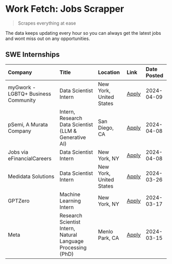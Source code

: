 # Work Fetch: Jobs Scrapper
> Scrapes everything at ease

The data keeps updating every hour so you can always get the latest jobs and wont miss out on any opportunities.

## SWE Internships
<!--START_SECTION:workfetch-->
| Company                             | Title                                                        | Location                | Link                                                                                                                                                                                                                                                                             | Date Posted   |
|:------------------------------------|:-------------------------------------------------------------|:------------------------|:---------------------------------------------------------------------------------------------------------------------------------------------------------------------------------------------------------------------------------------------------------------------------------|:--------------|
| myGwork - LGBTQ+ Business Community | Data Scientist Intern                                        | New York, United States | [Apply](https://www.linkedin.com/jobs/view/data-scientist-intern-at-mygwork-lgbtq%2B-business-community-3887175208?position=10&pageNum=0&refId=GMxwNVJDewHJOvQaeTqz%2Fg%3D%3D&trackingId=qVqXbnL7OtzcyBX2hKL%2Fuw%3D%3D&trk=public_jobs_jserp-result_search-card)                | 2024-04-09    |
| pSemi, A Murata Company             | Intern, Research Data Scientist (LLM & Generative AI)        | San Diego, CA           | [Apply](https://www.linkedin.com/jobs/view/intern-research-data-scientist-llm-generative-ai-at-psemi-a-murata-company-3887074168?position=9&pageNum=0&refId=GMxwNVJDewHJOvQaeTqz%2Fg%3D%3D&trackingId=phoJr%2BnbPvo4RUAP%2FZuk5A%3D%3D&trk=public_jobs_jserp-result_search-card) | 2024-04-08    |
| Jobs via eFinancialCareers          | Data Scientist Intern                                        | New York, NY            | [Apply](https://www.linkedin.com/jobs/view/data-scientist-intern-at-jobs-via-efinancialcareers-3889851180?position=11&pageNum=0&refId=GMxwNVJDewHJOvQaeTqz%2Fg%3D%3D&trackingId=OGW4hC%2BawXY3GtVyZ1YBtg%3D%3D&trk=public_jobs_jserp-result_search-card)                         | 2024-04-08    |
| Medidata Solutions                  | Data Scientist Intern                                        | New York, United States | [Apply](https://www.linkedin.com/jobs/view/data-scientist-intern-at-medidata-solutions-3810253704?position=8&pageNum=0&refId=GMxwNVJDewHJOvQaeTqz%2Fg%3D%3D&trackingId=bcOG16j%2FgnXnZ7xyo%2BoSAg%3D%3D&trk=public_jobs_jserp-result_search-card)                                | 2024-03-26    |
| GPTZero                             | Machine Learning Intern                                      | New York, NY            | [Apply](https://www.linkedin.com/jobs/view/machine-learning-intern-at-gptzero-3860723963?position=7&pageNum=0&refId=GMxwNVJDewHJOvQaeTqz%2Fg%3D%3D&trackingId=QmapQpVLS3eG6yD16gG4YA%3D%3D&trk=public_jobs_jserp-result_search-card)                                             | 2024-03-17    |
| Meta                                | Research Scientist Intern, Natural Language Processing (PhD) | Menlo Park, CA          | [Apply](https://www.linkedin.com/jobs/view/research-scientist-intern-natural-language-processing-phd-at-meta-3858718375?position=6&pageNum=0&refId=GMxwNVJDewHJOvQaeTqz%2Fg%3D%3D&trackingId=uJBZ508Uw8A%2BsJ02dqRXcg%3D%3D&trk=public_jobs_jserp-result_search-card)            | 2024-03-15    |
<!--END_SECTION:workfetch-->
